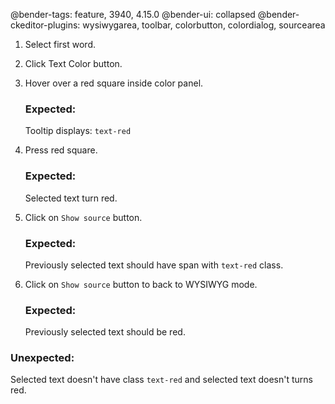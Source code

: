 @bender-tags: feature, 3940, 4.15.0
@bender-ui: collapsed
@bender-ckeditor-plugins: wysiwygarea, toolbar, colorbutton, colordialog, sourcearea

1. Select first word.
1. Click Text Color button.
1. Hover over a red square inside color panel.

	### Expected:

	Tooltip displays: `text-red`

1. Press red square.

	### Expected:

	Selected text turn red.

1. Click on `Show source` button.

	### Expected:

	Previously selected text should have span with `text-red` class.

1. Click on `Show source` button to back to WYSIWYG mode.

	### Expected:

	Previously selected text should be red.


### Unexpected:

Selected text doesn't have class `text-red` and selected text doesn't turns red.
